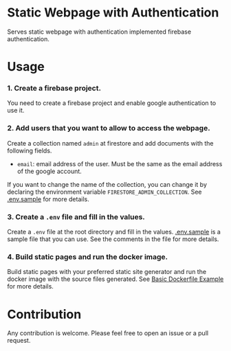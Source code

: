 # Static Webpage with Authentication

Serves static webpage with authentication implemented firebase authentication.

# Usage

### 1. Create a firebase project.

You need to create a firebase project and enable google authentication to use it.

### 2. Add users that you want to allow to access the webpage.

Create a collection named `admin` at firestore and add documents with the following fields.

- `email`: email address of the user. Must be the same as the email address of the google account.

If you want to change the name of the collection, you can change it by declaring the environment variable `FIRESTORE_ADMIN_COLLECTION`. See [.env.sample](./.env.sample) for more details.

### 3. Create a `.env` file and fill in the values.

Create a `.env` file at the root directory and fill in the values.
[.env.sample](./.env.sample) is a sample file that you can use. See the comments in the file for more details.

### 4. Build static pages and run the docker image.

Build static pages with your preferred static site generator and run the docker image with the source files generated.
See [Basic Dockerfile Example](./example/basic-example/Dockerfile) for more details.

# Contribution

Any contribution is welcome. Please feel free to open an issue or a pull request.
